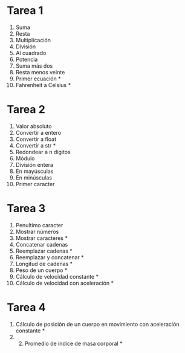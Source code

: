 # Tarea 1

1. Suma
2. Resta
3. Multiplicación
4. División
5. Al cuadrado
6. Potencia
7. Suma más dos
8. Resta menos veinte
9. Primer ecuación *
10. Fahrenheit a Celsius *

# Tarea 2

1. Valor absoluto
2. Convertir a entero
3. Convertir a float
4. Convertir a str *
5. Redondear a n dígitos
6. Módulo
7. División entera
8. En mayúsculas
9. En minúsculas
10. Primer caracter

# Tarea 3

1. Penultimo caracter
2. Mostrar números
3. Mostrar caracteres *
4. Concatenar cadenas
5. Reemplazar cadenas *
6. Reemplazar y concatenar *
7. Longitud de cadenas *
8. Peso de un cuerpo * 
9. Cálculo de velocidad constante *
10. Cálculo de velocidad con aceleración *

# Tarea 4

1. Cálculo de posición de un cuerpo en movimiento con aceleración constante *
2. 2. Promedio de índice de masa corporal *